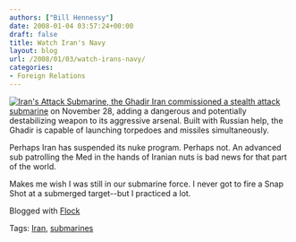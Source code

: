 ```yaml
---
authors: ["Bill Hennessy"]
date: 2008-01-04 03:57:24+00:00
draft: false
title: Watch Iran's Navy
layout: blog
url: /2008/01/03/watch-irans-navy/
categories:
- Foreign Relations
---
```


[![Iran's Attack Submarine, the Ghadir](https://img.rian.ru/images/3146/74/31467416.jpg)
Iran commissioned a stealth attack submarine](https://en.rian.ru/world/20071128/89970209.html) on November 28, adding a dangerous and potentially destabilizing weapon to its aggressive arsenal. Built with Russian help, the Ghadir is capable of launching torpedoes and missiles simultaneously.

Perhaps Iran has suspended its nuke program. Perhaps not. An advanced sub patrolling the Med in the hands of Iranian nuts is bad news for that part of the world. 

Makes me wish I was still in our submarine force. I never got to fire a Snap Shot at a submerged target--but I practiced a lot. 




   

Blogged with [Flock](https://www.flock.com/blogged-with-flock)

Tags: [Iran](https://technorati.com/tag/Iran), [submarines](https://technorati.com/tag/submarines)
